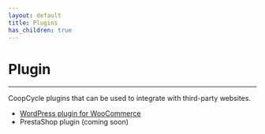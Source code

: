 ```yaml
---
layout: default
title: Plugins
has_children: true
---
```


# Plugin
---

CoopCycle plugins that can be used to integrate with third-party websites.

- [WordPress plugin for WooCommerce](https://wordpress.org/plugins/coopcycle/)
- PrestaShop plugin (coming soon)
